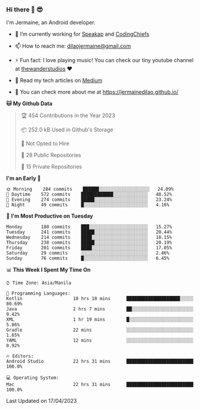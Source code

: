 ### Hi there 👋 😎
I'm Jermaine, an Android developer.

- 🔭 I’m currently working for [Speakap](https://www.speakap.com/) and [CodingChiefs](https://codingchiefs.com/en/)

- 📫 How to reach me: dilaojermaine@gmail.com

- ⚡ Fun fact: I love playing music! You can check our tiny youtube channel at [thewanderstudios](https://www.youtube.com/thewanderstudios) ♥️

- 📖 Read my tech articles on [Medium](https://jermainedilao.medium.com/)

- 👀 You can check more about me at https://jermainedilao.github.io/

<!--
**jermainedilao/jermainedilao** is a ✨ _special_ ✨ repository because its `README.md` (this file) appears on your GitHub profile.

Here are some ideas to get you started:

- 🔭 I’m currently working on ...
- 🌱 I’m currently learning ...
- 👯 I’m looking to collaborate on ...
- 🤔 I’m looking for help with ...
- 💬 Ask me about ...
- 📫 How to reach me: ...
- 😄 Pronouns: ...
- ⚡ Fun fact: ...
-->

<!--START_SECTION:waka-->
**🐱 My Github Data** 

> 🏆 454 Contributions in the Year 2023
 > 
> 📦 252.0 kB Used in Github's Storage 
 > 
> 🚫 Not Opted to Hire
 > 
> 📜 28 Public Repositories 
 > 
> 🔑 15 Private Repositories  
 > 
**I'm an Early 🐤** 

```text
🌞 Morning    284 commits    ██████░░░░░░░░░░░░░░░░░░░   24.09% 
🌆 Daytime    572 commits    ████████████░░░░░░░░░░░░░   48.52% 
🌃 Evening    274 commits    █████░░░░░░░░░░░░░░░░░░░░   23.24% 
🌙 Night      49 commits     █░░░░░░░░░░░░░░░░░░░░░░░░   4.16%

```
📅 **I'm Most Productive on Tuesday** 

```text
Monday       180 commits    ███░░░░░░░░░░░░░░░░░░░░░░   15.27% 
Tuesday      241 commits    █████░░░░░░░░░░░░░░░░░░░░   20.44% 
Wednesday    214 commits    ████░░░░░░░░░░░░░░░░░░░░░   18.15% 
Thursday     238 commits    █████░░░░░░░░░░░░░░░░░░░░   20.19% 
Friday       201 commits    ████░░░░░░░░░░░░░░░░░░░░░   17.05% 
Saturday     29 commits     ░░░░░░░░░░░░░░░░░░░░░░░░░   2.46% 
Sunday       76 commits     █░░░░░░░░░░░░░░░░░░░░░░░░   6.45%

```


📊 **This Week I Spent My Time On** 

```text
⌚︎ Time Zone: Asia/Manila

💬 Programming Languages: 
Kotlin                   18 hrs 10 mins      ████████████████████░░░░░   80.69% 
Java                     2 hrs 7 mins        ██░░░░░░░░░░░░░░░░░░░░░░░   9.42% 
XML                      1 hr 19 mins        █░░░░░░░░░░░░░░░░░░░░░░░░   5.86% 
Gradle                   22 mins             ░░░░░░░░░░░░░░░░░░░░░░░░░   1.65% 
YAML                     12 mins             ░░░░░░░░░░░░░░░░░░░░░░░░░   0.92%

🔥 Editors: 
Android Studio           22 hrs 31 mins      █████████████████████████   100.0%

💻 Operating System: 
Mac                      22 hrs 31 mins      █████████████████████████   100.0%

```


 Last Updated on 17/04/2023
<!--END_SECTION:waka-->
